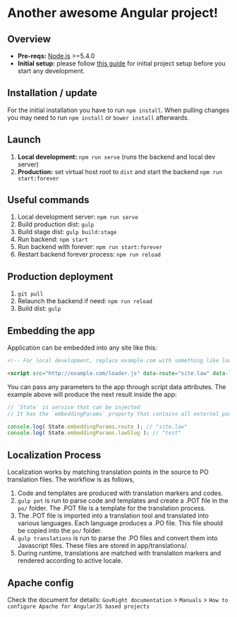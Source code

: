 # Another awesome Angular project!

## Overview

* **Pre-reqs:** [Node.js](https://nodejs.org/) >=5.4.0
* **Initial setup:** please follow [this guide](INSTALL.md) for initial project setup
before you start any development.

## Installation / update

For the initial installation you have to run `npm install`. 
When pulling changes you may need to run `npm install` or `bower install` afterwards.

## Launch

1. **Local development:** ``npm run serve`` (runs the backend and local dev server)
2. **Production:** set virtual host root to `dist` and start the backend ``npm run start:forever``

## Useful commands

1. Local development server: ``npm run serve``
2. Build production dist: ``gulp``
3. Build stage dist: ``gulp build:stage``
4. Run backend: ``npm start``
5. Run backend with forever: ``npm run start:forever``
6. Restart backend forever process: ``npm run reload``

## Production deployment

1. ``git pull``
2. Relaunch the backend if need: ``npm run reload``
4. Build dist: ``gulp``

## Embedding the app

Application can be embedded into any site like this:

```html
<!-- For local development, replace example.com with something like localhost:9000 -->

<script src="http://example.com/loader.js" data-route="site.law" data-law-slug="test"></script>
```

You can pass any parameters to the app through script data attributes. 
The example above will produce the next result inside the app:

```javascript
// `State` is service that can be injected
// It has the `embeddingParams` property that contains all external params

console.log( State.embeddingParams.route ); // "site.law"
console.log( State.embeddingParams.lawSlug ); // "test"
```

## Localization Process

Localization works by matching translation points in the source to PO translation
files. The workflow is as follows,

1. Code and templates are produced with translation markers and codes.
2. ``gulp pot`` is run to parse code and templates and create a .POT file in the
   ``po/`` folder. The .POT file is a template for the translation process.
3. The .POT file is imported into a translation tool and translated into various
   languages. Each language produces a .PO file. This file should be copied into
   the ``po/`` folder.
4. ``gulp translations`` is run to parse the .PO files and convert them into
   Javascript files. These files are stored in app/translations/.
5. During runtime, translations are matched with translation markers and rendered
   according to active locale.
   
## Apache config

Check the document for details:
`GovRight documentation` > `Manuals` > `How to configure Apache for AngularJS based projects`
